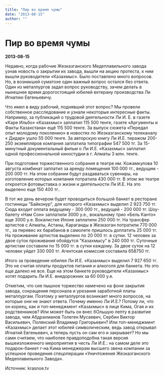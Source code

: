 ```yaml
---
title: "Пир во время чумы"
date: "2013-08-15"
author: ""
---
```


# Пир во время чумы

**2013-08-15** 

Недавно, когда рабочие Жезказганского Медеплавильного завода узнав новость о закрытии их завода, вышли на акцию протеста, к ним вышли руководители «Казахмыс». Было поставлено много вопросов. Но, в возникшей суматохе один важный вопрос остался без ответа. Один из металлургов задал вопрос руководству, зачем делать в нынешнее время дорогостоящий юбилей ветерану производства Ли Игнатию Евгеньевичу. 



 Что имел в виду рабочий, поднявший этот вопрос? Мы провели собственное расследование и узнали некоторые интересные факты. Например, за публикаций о трудовой деятельности Ли И. Е. в газете «Каре Ильбо» «Казахмыс» заплатил 115 500 тенге, газете «Аргументы и Факты Казахстана» ещё 115 500 тенге. За выпуск сюжета «Передал опыт молодому поколению» в новостях по Жезказганскому телеканалу « Дидар» ушло 55 000 тенге. За авторскую книгу Ли И.Е. тиражом 200-250 экземпляров компания заплатила типографии 547 500 тг. За 15-минутный документальный фильм о Ли И.Е. «Казахмыс» заплатил одной профессиональной киностудии в г. Алматы 3 млн. тенге. 



 При подготовке торжественного собрания в театре им. Кожамкулова 10 августа комбинат заплатил за аренду помещения 100 000 тг., ведущим - 200 000 тг. На этом собрании будут раздаваться сувениры, на изготовление которых компания потратила 430 000 тг. В этом же театре откроется фотовыставка о жизни и деятельности Ли И.Е. На это выделено еще 150 400 тг.. 



 В тот же день вечером будет проводиться большой банкет в ресторане гостиницы "Байконур", для которого «Казахмыс» выделил 2 923 750 тг. Сюда входит оплата ведущему - 300 000 тг., ведущей - 200 000 тг. Шоу-балету «Нам Сон» заплатили 3000 у.е., вокальному трио «Бель Канто» еще 3000 у.е. Вокалистке Илоне заплатили 250 000 тг. На трансфер артистов с Алматы, Астаны, Караганды в Жезказган потратили 770 000 тг., за перевес их барабанов в самолете пришлось доплатить 25 000 тг. На проживание артистов выделено по 20 000 тг. в сутки. 12 человек за двое суток проживания обойдутся "Казахмысу" в 240 000 тг. Суточные артистам составили по 15 000 тг. в сутки каждому. За двое суток на 12 человек уйдет 330 000 тг. Агентская комиссия составила 658750 тг. 



 Итого за проведение юбилея Ли И.Е. «Казахмыс» выделил 7 927 650 тг. Это не считая оплаты продуктов питания и алкоголя для банкета. Но это еще далеко не все. Еще на этом банкете руководители «Казахмыс» хотят подарить Ли И.Е. внедорожник за 60 000 у.е. 



 Отметим, что сие пышное торжество намечено на фоне закрытия завода, сокращения персонала и урезания заработной платы металлургам. Поэтому у металлургов возникает много вопросов, на которые они не знают ответа. Почему именно Ли И.Е.? Потому ли, что он кореец, как и топ-менеджмент «Казахмыс» в лице Кима, Огая и их родственников? Или может быть он внес бОльшую лепту в развитие завода, чем Абдрахманов Толеген Мусаевич, Сербин Виктор Васильевич, Полянский Владимир Григорьевич? Или топ-менеджмент «Казахмыс» делает этот юбилей символическим, ведь завод открывал Игнатий Евгеньевич, а теперь пусть он сам его и закрывает? Но мы сами считаем, что наиболее правдоподобна такая версия вышеизложенного мероприятия в честь Ли И.Е.: на самом деле это подарок-банкет г-на Кима менеджерам высшего звена компании за успешное проведения спецоперации «Уничтожения Жезказганского Медеплавильного Завода».

Источник: krasnoe.tv